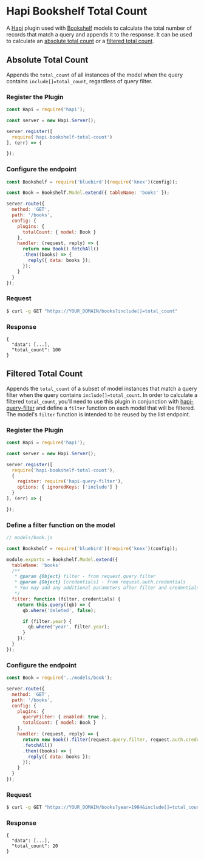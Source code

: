 # Hapi Bookshelf Total Count

A [Hapi](http://hapijs.com/) plugin used with [Bookshelf](http://bookshelfjs.org/) models to calculate the total number of records that match a query and appends it to the response. It can be used to calculate an [absolute total count](#absolute-total-count) or a [filtered total count](#filtered-total-count).

## Absolute Total Count

Appends the `total_count` of all instances of the model when the query contains `include[]=total_count`, regardless of query filter.

### Register the Plugin

```js
const Hapi = require('hapi');

const server = new Hapi.Server();

server.register([
  require('hapi-bookshelf-total-count')
], (err) => {

});
```

### Configure the endpoint

```js
const Bookshelf = require('bluebird')(require('knex')(config));

const Book = Bookshelf.Model.extend({ tableName: 'books' });

server.route({
  method: 'GET',
  path: '/books',
  config: {
    plugins: {
      totalCount: { model: Book }
    },
    handler: (request, reply) => {
      return new Book().fetchAll()
      .then((books) => {
        reply({ data: books });
      });
    }
  }
});

```

### Request

```bash
$ curl -g GET "https://YOUR_DOMAIN/books?include[]=total_count"
```

### Response

```
{
  "data": [...],
  "total_count": 100
}
```

## Filtered Total Count

Appends the `total_count` of a subset of model instances that match a query filter when the query contains `include[]=total_count`. In order to calculate a filtered `total_count`, you'll need to use this plugin in conjunction with [hapi-query-filter](https://github.com/lob/hapi-query-filter) and define a `filter` function on each model that will be filtered. The model's `filter` function is intended to be reused by the list endpoint.

### Register the Plugin

```js
const Hapi = require('hapi');

const server = new Hapi.Server();

server.register([
  require('hapi-bookshelf-total-count'),
  {
    register: require('hapi-query-filter'),
    options: { ignoredKeys: ['include'] }
  }
], (err) => {

});
```

### Define a filter function on the model

```js
// models/book.js

const Bookshelf = require('bluebird')(require('knex')(config));

module.exports = Bookshelf.Model.extend({
  tableName: 'books'
  /**
   * @param {Object} filter - from request.query.filter
   * @param {Object} [credentials] - from request.auth.credentials
   * You may add any additional parameters after filter and credentials
   */
  filter: function (filter, credentials) {
    return this.query((qb) => {
      qb.where('deleted', false);

      if (filter.year) {
        qb.where('year', filter.year);
      }
    });
  }
});
```

### Configure the endpoint

```js
const Book = require('../models/book');

server.route({
  method: 'GET',
  path: '/books',
  config: {
    plugins: {
      queryFilter: { enabled: true },
      totalCount: { model: Book }
    },
    handler: (request, reply) => {
      return new Book().filter(request.query.filter, request.auth.credentials)
      .fetchAll()
      .then((books) => {
        reply({ data: books });
      });
    }
  }
});
```

### Request

```bash
$ curl -g GET "https://YOUR_DOMAIN/books?year=1984&include[]=total_count"
```

### Response

```
{
  "data": [...],
  "total_count": 20
}
```
